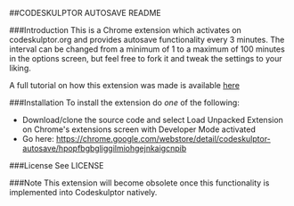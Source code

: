 ##CODESKULPTOR AUTOSAVE README

###Introduction
This is a Chrome extension which activates on codeskulptor.org and provides autosave functionality every 3 minutes. The interval can be changed from a minimum of 1 to a maximum of 100 minutes in the options screen, but feel free to fork it and tweak the settings to your liking.

A full tutorial on how this extension was made is available [here](http://www.bitfalls.com/2012/11/building-codeskulptor-autosave-chrome.html)

###Installation
To install the extension do *one* of the following:

- Download/clone the source code and select Load Unpacked Extension on Chrome's extensions screen with Developer Mode activated
- Go here: https://chrome.google.com/webstore/detail/codeskulptor-autosave/hpopfbgbgliggilmiohgejnkaigcnpib

###License
See LICENSE

###Note
This extension will become obsolete once this functionality is implemented into Codeskulptor natively.